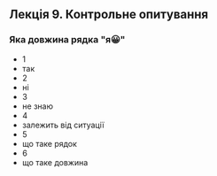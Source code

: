 ## Лекція 9. Контрольне опитування

### Яка довжина рядка "я😀"

- 1
- так
- 2
- ні
- 3
- не знаю
- 4
- залежить від ситуації
- 5
- що таке рядок
- 6
- що таке довжина
